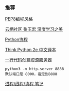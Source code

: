### 推荐

[PEP8编程风格](https://github.com/amontalenti/elements-of-python-style/tree/master/zh-cn#Python写作指南)
    

[云栖社区 张玉宏 深度学习之美](https://yq.aliyun.com/articles/93540?spm=a2c4e.11153940.blogcont86580.14.69ca1979QJUvns)

    
[Python协程](https://blog.csdn.net/weixin_43430036/article/details/85238174)

    
[Think Python 2e 中文译本](http://codingpy.com/books/thinkpython2/02-variables-expressions-and-statements.html)
    
    
[一行代码创建资源服务器](https://blog.csdn.net/qq_41251963/article/details/84197298)
    
    python3 -m http.server 8888
    默认端口是 8000，指定到8888
    
[进程/线程/协程 笔记](https://www.cnblogs.com/alan-babyblog/category/801624.html)